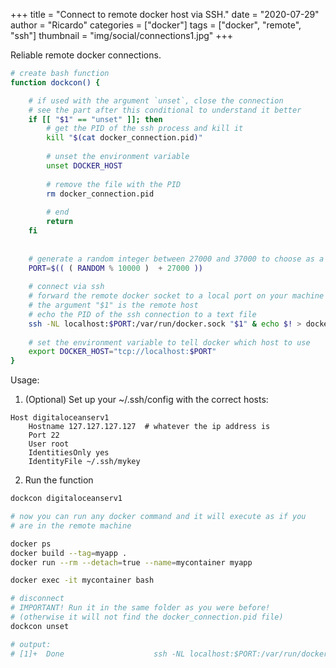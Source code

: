 +++
title = "Connect to remote docker host via SSH."
date = "2020-07-29"
author = "Ricardo"
categories = ["docker"]
tags = ["docker", "remote", "ssh"]
thumbnail = "img/social/connections1.jpg"
+++

Reliable remote docker connections.

```sh
# create bash function
function dockcon() {

	# if used with the argument `unset`, close the connection
	# see the part after this conditional to understand it better
    if [[ "$1" == "unset" ]]; then
    	# get the PID of the ssh process and kill it
        kill "$(cat docker_connection.pid)"
        
        # unset the environment variable
        unset DOCKER_HOST
        
        # remove the file with the PID
        rm docker_connection.pid
        
        # end
        return
    fi
    
    
    # generate a random integer between 27000 and 37000 to choose as a port
    PORT=$(( ( RANDOM % 10000 )  + 27000 ))
    
    # connect via ssh
    # forward the remote docker socket to a local port on your machine
    # the argument "$1" is the remote host
    # echo the PID of the ssh connection to a text file
    ssh -NL localhost:$PORT:/var/run/docker.sock "$1" & echo $! > docker_connection.pid
    
    # set the environment variable to tell docker which host to use
    export DOCKER_HOST="tcp://localhost:$PORT"
}

```

Usage:

1. (Optional) Set up your ~/.ssh/config with the correct hosts:

```
Host digitaloceanserv1
    Hostname 127.127.127.127  # whatever the ip address is
    Port 22
    User root
    IdentitiesOnly yes
    IdentityFile ~/.ssh/mykey
```

2. Run the function

```sh
dockcon digitaloceanserv1

# now you can run any docker command and it will execute as if you
# are in the remote machine

docker ps
docker build --tag=myapp .
docker run --rm --detach=true --name=mycontainer myapp

docker exec -it mycontainer bash

# disconnect
# IMPORTANT! Run it in the same folder as you were before!
# (otherwise it will not find the docker_connection.pid file)
dockcon unset

# output:
# [1]+  Done                    ssh -NL localhost:$PORT:/var/run/docker.sock "$1"
```